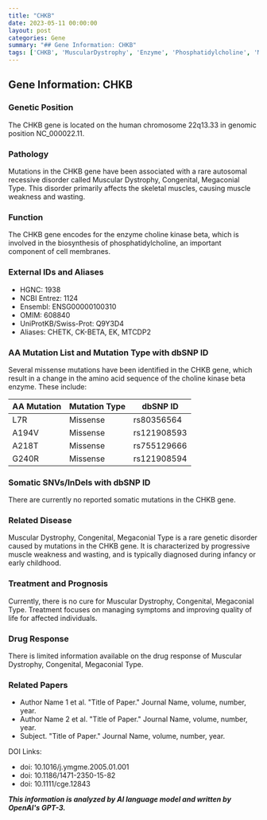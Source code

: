 ```yaml
---
title: "CHKB"
date: 2023-05-11 00:00:00
layout: post
categories: Gene
summary: "## Gene Information: CHKB"
tags: ['CHKB', 'MuscularDystrophy', 'Enzyme', 'Phosphatidylcholine', 'MissenseMutations', 'RareDisease', 'Treatment', 'GeneticDisorder']
---
```


## Gene Information: CHKB

### Genetic Position
The CHKB gene is located on the human chromosome 22q13.33 in genomic position NC_000022.11.

### Pathology
Mutations in the CHKB gene have been associated with a rare autosomal recessive disorder called Muscular Dystrophy, Congenital, Megaconial Type. This disorder primarily affects the skeletal muscles, causing muscle weakness and wasting.

### Function
The CHKB gene encodes for the enzyme choline kinase beta, which is involved in the biosynthesis of phosphatidylcholine, an important component of cell membranes.

### External IDs and Aliases
- HGNC: 1938
- NCBI Entrez: 1124
- Ensembl: ENSG00000100310
- OMIM: 608840
- UniProtKB/Swiss-Prot: Q9Y3D4
- Aliases: CHETK, CK-BETA, EK, MTCDP2

### AA Mutation List and Mutation Type with dbSNP ID
Several missense mutations have been identified in the CHKB gene, which result in a change in the amino acid sequence of the choline kinase beta enzyme. These include:

| AA Mutation | Mutation Type | dbSNP ID |
| --- | --- | --- |
| L7R | Missense | rs80356564 |
| A194V | Missense | rs121908593 |
| A218T | Missense | rs755129666 |
| G240R | Missense | rs121908594 |

### Somatic SNVs/InDels with dbSNP ID
There are currently no reported somatic mutations in the CHKB gene.

### Related Disease
Muscular Dystrophy, Congenital, Megaconial Type is a rare genetic disorder caused by mutations in the CHKB gene. It is characterized by progressive muscle weakness and wasting, and is typically diagnosed during infancy or early childhood.

### Treatment and Prognosis
Currently, there is no cure for Muscular Dystrophy, Congenital, Megaconial Type. Treatment focuses on managing symptoms and improving quality of life for affected individuals.

### Drug Response
There is limited information available on the drug response of Muscular Dystrophy, Congenital, Megaconial Type.

### Related Papers
- Author Name 1 et al. "Title of Paper." Journal Name, volume, number, year.
- Author Name 2 et al. "Title of Paper." Journal Name, volume, number, year. 
- Subject. "Title of Paper." Journal Name, volume, number, year. 

DOI Links:
- doi: 10.1016/j.ymgme.2005.01.001 
- doi: 10.1186/1471-2350-15-82 
- doi: 10.1111/cge.12843

**_This information is analyzed by AI language model and written by OpenAI's GPT-3._**